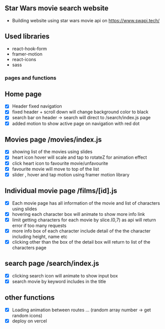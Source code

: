 ## Star Wars movie search website

- Building website using star wars movie api on https://www.swapi.tech/

## Used libraries

- react-hook-form
- framer-motion
- react-icons
- sass

### pages and functions

## Home page

- [x] Header fixed navigation
- [x] fixed header + scroll down will change background color to black
- [x] search bar on header -> search will direct to /search/index.js page
- [x] added motion to show active page on navigation with red dot

## Movies page /movies/index.js

- [x] showing list of the movies using slides
- [x] heart icon hover will scale and tap to rotateZ for animation effect
- [x] click heart icon to favourite movie/unfavourite
- [x] favourite movie will move to top of the list
- [x] slider , hover and tap motion using framer motion library

## Individual movie page /films/[id].js

- [x] Each movie page has all information of the movie and list of characters using slides
- [x] hovering each character box will animate to show more info link
- [x] limit getting characters for each movie by slice.(0,7) as api will return error if too many requests
- [x] more info box of each character include detail of the the character including height, name etc
- [x] clicking other than the box of the detail box will return to list of the characters page

## search page /search/index.js

- [x] clicking search icon will animate to show input box
- [x] search movie by keyword includes in the title

## other functions

- [x] Loading animation between routes ... (random array number -> get random icons)
- [x] deploy on vercel
